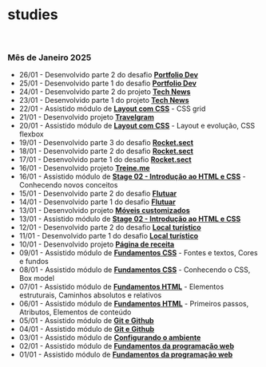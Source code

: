 # studies

<br>

### Mês de Janeiro 2025

- 26/01 - Desenvolvido parte 2 do desafio **[Portfolio Dev](https://github.com/joaosillva/portfolio-dev)**
- 25/01 - Desenvolvido parte 1 do desafio **[Portfolio Dev](https://github.com/joaosillva/portfolio-dev)**
- 24/01 - Desenvolvido parte 2 do projeto **[Tech News](https://github.com/joaosillva/tech-news)**
- 23/01 - Desenvolvido parte 1 do projeto **[Tech News](https://github.com/joaosillva/tech-news)**
- 22/01 - Assistido módulo de **[Layout com CSS]()** - CSS grid
- 21/01 - Desenvolvido projeto **[Travelgram](https://github.com/joaosillva/travelgram)**
- 20/01 - Assistido módulo de **[Layout com CSS]()** - Layout e evolução, CSS flexbox
- 19/01 - Desenvolvido parte 3 do desafio **[Rocket.sect](https://github.com/joaosillva/rocket-sect)**
- 18/01 - Desenvolvido parte 2 do desafio **[Rocket.sect](https://github.com/joaosillva/rocket-sect)**
- 17/01 - Desenvolvido parte 1 do desafio **[Rocket.sect](https://github.com/joaosillva/rocket-sect)**
- 16/01 - Desenvolvido projeto **[Treine.me](https://github.com/joaosillva/treine-me)**
- 16/01 - Assistido módulo de **[Stage 02 - Introdução ao HTML e CSS]()** - Conhecendo novos conceitos
- 15/01 - Desenvolvido parte 2 do desafio **[Flutuar](https://github.com/joaosillva/flutuar)**
- 14/01 - Desenvolvido parte 1 do desafio **[Flutuar](https://github.com/joaosillva/flutuar)**
- 13/01 - Desenvolvido projeto **[Móveis customizados](https://github.com/joaosillva/moveis-customizados)**
- 13/01 - Assistido módulo de **[Stage 02 - Introdução ao HTML e CSS]()** 
- 12/01 - Desenvolvido parte 2 do desafio **[Local turístico](https://github.com/joaosillva/local-turistico)**
- 11/01 - Desenvolvido parte 1 do desafio **[Local turístico](https://github.com/joaosillva/local-turistico)**
- 10/01 - Desenvolvido projeto **[Página de receita](https://github.com/joaosillva/pagina-de-receita)**
- 09/01 - Assistido módulo de **[Fundamentos CSS]()** - Fontes e textos, Cores e fundos 
- 08/01 - Assistido módulo de **[Fundamentos CSS]()** - Conhecendo o CSS, Box model 
- 07/01 - Assistido módulo de **[Fundamentos HTML]()** - Elementos estruturais, Caminhos absolutos e relativos
- 06/01 - Assistido módulo de **[Fundamentos HTML]()** - Primeiros passos, Atributos, Elementos de conteúdo
- 05/01 - Assistido módulo de **[Git e Github]()**
- 04/01 - Assistido módulo de **[Git e Github]()**
- 03/01 - Assistido módulo de **[Configurando o ambiente]()**
- 02/01 - Assistido módulo de **[Fundamentos da programação web]()**
- 01/01 - Assistido módulo de **[Fundamentos da programação web]()**
